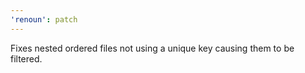 ```yaml
---
'renoun': patch
---
```


Fixes nested ordered files not using a unique key causing them to be filtered.
